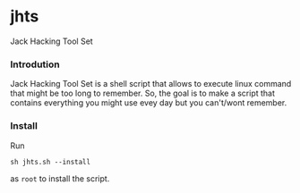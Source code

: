 # jhts
Jack Hacking Tool Set
### Introdution
Jack Hacking Tool Set is a shell script that allows to execute linux command that might be too long to remember.
So, the goal is to make a script that contains everything you might use evey day but you can't/wont remember.

### Install
Run
```
sh jhts.sh --install
```
as `root` to install the script.
